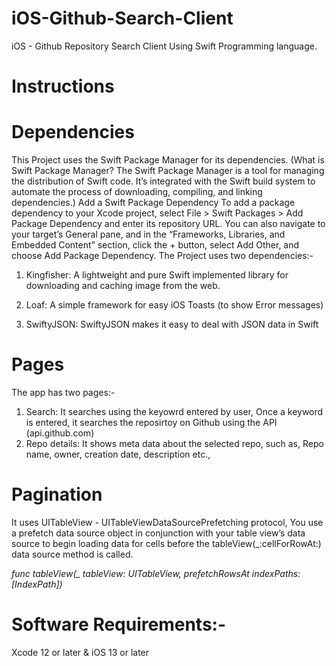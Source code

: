 # iOS-Github-Search-Client
iOS  - Github Repository Search Client Using Swift Programming language.

# Instructions
# Dependencies
This Project uses the Swift Package Manager for its dependencies.
(What is Swift Package Manager? The Swift Package Manager is a tool for managing the distribution of Swift code. It’s integrated with the Swift build system to automate the process of downloading, compiling, and linking dependencies.)
Add a Swift Package Dependency
To add a package dependency to your Xcode project, select File > Swift Packages > Add Package Dependency and enter its repository URL. You can also navigate to your target’s General pane, and in the “Frameworks, Libraries, and Embedded Content” section, click the + button, select Add Other, and choose Add Package Dependency.
The Project uses two dependencies:-


1. Kingfisher:  A lightweight and pure Swift implemented library for downloading and caching image from the web.

2. Loaf:  A simple framework for easy iOS Toasts (to show Error messages)

3. SwiftyJSON: SwiftyJSON makes it easy to deal with JSON data in Swift

# Pages

The app has two pages:-

1. Search: It searches using the keyowrd entered by user, Once a keyword is entered, it searches the reposirtoy on Github using the API (api.github.com)
2. Repo details: It shows meta data about the selected repo, such as, Repo name, owner, creation date, description etc.,

# Pagination

It uses UITableView - UITableViewDataSourcePrefetching protocol, You use a prefetch data source object in conjunction with your table view’s data source to begin loading data for cells before the tableView(_:cellForRowAt:) data source method is called.

<i>func tableView(_ tableView: UITableView, prefetchRowsAt indexPaths: [IndexPath])</i>


# Software Requirements:-
Xcode 12 or later &
iOS 13 or later
